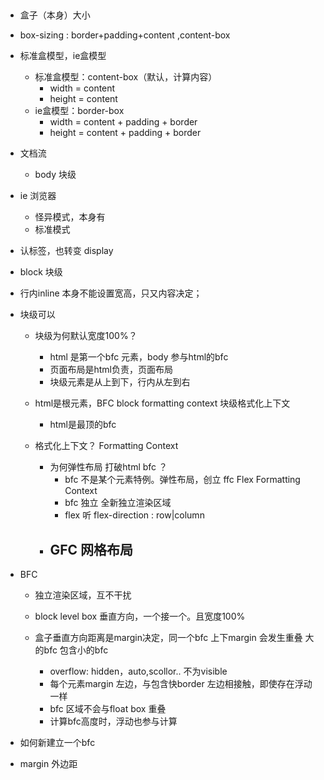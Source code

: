 ##


- 盒子（本身）大小
- box-sizing : border+padding+content ,content-box
- 标准盒模型，ie盒模型
  - 标准盒模型：content-box（默认，计算内容）
    - width = content
    - height = content
  - ie盒模型：border-box
    - width = content + padding + border
    - height = content + padding + border

- 文档流
  - body 块级

- ie 浏览器
  - 怪异模式，本身有
  - 标准模式

- 认标签，也转变 display 
- block 块级
- 行内inline 本身不能设置宽高，只又内容决定；
- 块级可以
  
  - 块级为何默认宽度100%？
    - html 是第一个bfc 元素，body 参与html的bfc
    - 页面布局是html负责，页面布局 
    - 块级元素是从上到下，行内从左到右
  
  - html是根元素，BFC block formatting context 块级格式化上下文
    - html是最顶的bfc

  - 格式化上下文？ Formatting Context
    - 为何弹性布局 打破html bfc ？
      - bfc 不是某个元素特例。弹性布局，创立 ffc Flex Formatting Context
      - bfc 独立 全新独立渲染区域
      - flex 听 flex-direction : row|column 
    - GFC 网格布局
      - 
- BFC
  - 独立渲染区域，互不干扰
  - block level box 垂直方向，一个接一个。且宽度100%

  - 盒子垂直方向距离是margin决定，同一个bfc 上下margin 会发生重叠
   大的bfc 包含小的bfc
    - overflow: hidden，auto,scollor.. 不为visible
    - 每个元素margin 左边，与包含快border 左边相接触，即使存在浮动一样
    - bfc 区域不会与float box 重叠
    - 计算bfc高度时，浮动也参与计算

- 如何新建立一个bfc 

- margin 外边距